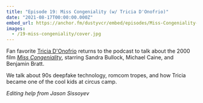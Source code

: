 ```yaml
---
title: "Episode 19: Miss Congeniality (w/ Tricia D'Onofrio)"
date: "2021-08-17T00:00:00.000Z"
embed_url: https://anchor.fm/dustyvcr/embed/episodes/Miss-Congeniality-w-Tricia-DOnofrio-e162rgg
images:
  - /19-miss-congeniality/cover.jpg
---
```

Fan favorite [Tricia D'Onofrio](https://instagram.com/keylimepie4) returns to the podcast to talk about the 2000 film [*Miss Congeniality*](https://www.imdb.com/title/tt0212346/), starring Sandra Bullock, Michael Caine, and Benjamin Bratt.

We talk about 90s deepfake technology, romcom tropes, and how Tricia became one of the cool kids at circus camp.

<!--more-->

*Editing help from Jason Sissoyev*

